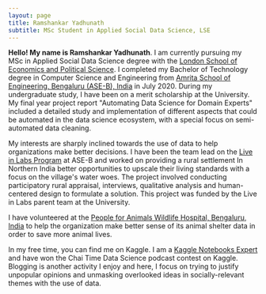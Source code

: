 ```yaml
---
layout: page
title: Ramshankar Yadhunath
subtitle: MSc Student in Applied Social Data Science, LSE
---
```


**Hello! My name is Ramshankar Yadhunath**. I am currently pursuing my MSc in Applied Social Data Science degree with the [London School of Economics and Political Science](https://www.lse.ac.uk/). I completed my Bachelor of Technology degree in Computer Science and Engineering from [Amrita School of Engineering, Bengaluru (ASE-B), India](https://www.amrita.edu/campus/bengaluru) in July 2020. During my undergraduate study, I have been on a merit scholarship at the University. My final year project report  "Automating Data Science for Domain Experts" included a detailed study and implementation of different aspects that could be automated in the data science ecosystem, with a special focus on semi-automated data cleaning. 

My interests are sharply inclined towards the use of data to help organizations make better decisions. I have been the team lead on the [Live in Labs Program](https://www.amrita.edu/international/live-in-labs) at ASE-B and worked on providing a rural settlement In Northern India better opportunities to upscale their living standards with a focus on the village's water woes. The project involved conducting participatory rural appraisal, interviews, qualitative analysis and human-centered design to formulate a solution. This project was funded by the Live in Labs parent team at the University.

I have volunteered at the [People for Animals Wildlife Hospital, Bengaluru, India](https://peopleforanimalsbangalore.org/) to help the organization make better sense of its animal shelter data in order to save more animal lives.

In my free time, you can find me on Kaggle. I am a [Kaggle Notebooks Expert](https://www.kaggle.com/thedatabeast) and have won the Chai Time Data Science podcast contest on Kaggle. Blogging is another activity I enjoy and here, I focus on trying to justify unpopular opinions and unmasking overlooked ideas in socially-relevant themes with the use of data.



